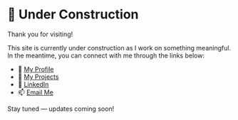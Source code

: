 # 🚧 Under Construction

Thank you for visiting!

This site is currently under construction as I work on something meaningful.  
In the meantime, you can connect with me through the links below:

- 👤 [My Profile](./HKhademian/)
- 👤 [My Projects](./HKhademian/projects.html)
- 💼 [LinkedIn](https://linkedin.com/in/hossainkh)
- 📫 [Email Me](mailto:hossain.khademian@gmail.com)

Stay tuned — updates coming soon!
